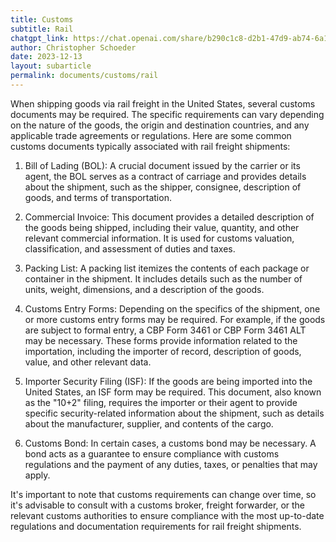 ```yaml
---
title: Customs
subtitle: Rail
chatgpt_link: https://chat.openai.com/share/b290c1c8-d2b1-47d9-ab74-6a1a21932f8f
author: Christopher Schoeder
date: 2023-12-13
layout: subarticle
permalink: documents/customs/rail
---
```


When shipping goods via rail freight in the United States, several customs documents may be required. The specific requirements can vary depending on the nature of the goods, the origin and destination countries, and any applicable trade agreements or regulations. Here are some common customs documents typically associated with rail freight shipments:

1. Bill of Lading (BOL): A crucial document issued by the carrier or its agent, the BOL serves as a contract of carriage and provides details about the shipment, such as the shipper, consignee, description of goods, and terms of transportation.

2. Commercial Invoice: This document provides a detailed description of the goods being shipped, including their value, quantity, and other relevant commercial information. It is used for customs valuation, classification, and assessment of duties and taxes.

3. Packing List: A packing list itemizes the contents of each package or container in the shipment. It includes details such as the number of units, weight, dimensions, and a description of the goods.

4. Customs Entry Forms: Depending on the specifics of the shipment, one or more customs entry forms may be required. For example, if the goods are subject to formal entry, a CBP Form 3461 or CBP Form 3461 ALT may be necessary. These forms provide information related to the importation, including the importer of record, description of goods, value, and other relevant data.

5. Importer Security Filing (ISF): If the goods are being imported into the United States, an ISF form may be required. This document, also known as the "10+2" filing, requires the importer or their agent to provide specific security-related information about the shipment, such as details about the manufacturer, supplier, and contents of the cargo.

6. Customs Bond: In certain cases, a customs bond may be necessary. A bond acts as a guarantee to ensure compliance with customs regulations and the payment of any duties, taxes, or penalties that may apply.

It's important to note that customs requirements can change over time, so it's advisable to consult with a customs broker, freight forwarder, or the relevant customs authorities to ensure compliance with the most up-to-date regulations and documentation requirements for rail freight shipments.